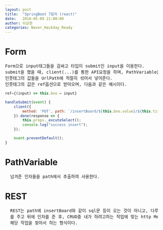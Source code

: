 ```yaml
---
layout: post
title:  "SpringBoot 7일차 (react)"
date:   2018-05-09 21:00:00
author: 이상현
categories: Naver_Hackday_Ready
---
```


# Form
<pre>
Form으로 input태그들을 감싸고 타입이 submit인 input을 이용한다.
submit을 했을 때, client(...)를 통한 API요청을 하며, PathVariable을 이용하도록
인풋태그의 값들을 UrlPath에 적절히 섞어서 넣어준다.
인풋태그의 값은 ref옵션으로 받아오며, 다음과 같은 예시이다.
</pre>
```js
ref={(input) => this.bno = input}
```
```js
handleSubmit(event) {
    client({
        method: 'PUT', path: `/insertBoard/${this.bno.value}/${this.title.value}/${this.content.value}`,
    }).done(response => {
        this.props._excuteSelect();
        console.log("success insert");
    });

    event.preventDefault();
}
```

# PathVariable
<pre>
  넘겨준 인자들을 path에서 추출하여 사용한다.
</pre>

# REST
<pre>
  REST는 path에 insertBoard와 같이 sql문 등이 오는 것이 아니고, 다루어질 데이터(테이블 등) ex) Board
  를 주고 뒤에 인자를 준 후, CRUD중 내가 하려고하는 작업에 맞는 http Method로 요청을 하면
  해당 작업을 찾아서 하는 형식이다.
</pre>
